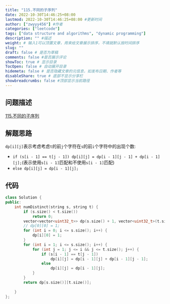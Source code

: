```yaml
---
title: "115.不同的子序列"
date: 2022-10-30T14:46:25+08:00
lastmod: 2022-10-30T14:46:25+08:00 #更新时间
author: ["zwyyy456"] #作者
categories: ["leetcode"]
tags: ["data structure and algorithms", "dynamic programming"]
description: "" #描述
weight: # 输入1可以顶置文章，用来给文章展示排序，不填就默认按时间排序
slug: ""
draft: false # 是否为草稿
comments: false #是否展示评论
showToc: true # 显示目录
TocOpen: false # 自动展开目录
hidemeta: false # 是否隐藏文章的元信息，如发布日期、作者等
disableShare: true # 底部不显示分享栏
showbreadcrumbs: false #顶部显示当前路径
---
```

## 问题描述
[115.不同的子序列](https://leetcode.cn/problems/distinct-subsequences/)

## 解题思路
`dp[i][j]`表示考虑考虑`t`的前`j`个字符在`s`的前`i`个字符中的出现个数:
- `if (s[i - 1] == t[j - 1]) dp[i][j] = dp[i - 1][j - 1] + dp[i - 1][j];`(表示使用`s[i - 1]`匹配和不使用`s[i - 1]`匹配)
- `else dp[i][j] = dp[i - 1][j];`

## 代码
```cpp
class Solution {
public:
    int numDistinct(string s, string t) {
        if (s.size() < t.size())
            return 0;
        vector<vector<uint32_t>> dp(s.size() + 1, vector<uint32_t>(t.size() + 1, 0));
        // dp[0][0] = 1;
        for (int i = 0; i <= s.size(); i++) {
            dp[i][0] = 1;
        }
        for (int i = 1; i <= s.size(); i++) {
            for (int j = 1; j <= i && j <= t.size(); j++) {
                if (s[i - 1] == t[j - 1])
                    dp[i][j] = dp[i - 1][j] + dp[i - 1][j - 1];
                else
                    dp[i][j] = dp[i - 1][j];
            }
        }
        return dp[s.size()][t.size()];
        
    }
};
```

